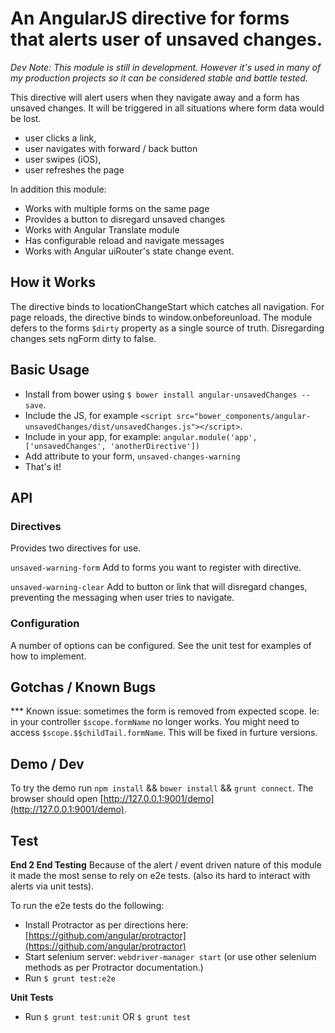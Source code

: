 # An AngularJS directive for forms that alerts user of unsaved changes.
 
_Dev Note: This module is still in development. However it's used in many of my production projects so it can be considered stable and battle tested._

This directive will alert users when they navigate away and a form has unsaved changes. It will be triggered in all situations where form data would be lost.

- user clicks a link,
- user navigates with forward / back button
- user swipes (iOS),
- user refreshes the page

In addition this module: 

- Works with multiple forms on the same page
- Provides a button to disregard unsaved changes
- Works with Angular Translate module
- Has configurable reload and navigate messages
- Works with Angular uiRouter's state change event.

## How it Works

The directive binds to locationChangeStart which catches all navigation. For page reloads, the directive binds to window.onbeforeunload. The module defers to the forms `$dirty` property as a single source of truth. Disregarding changes sets ngForm dirty to false. 

## Basic Usage

- Install from bower using `$ bower install angular-unsavedChanges --save`.
- Include the JS, for example `<script src="bower_components/angular-unsavedChanges/dist/unsavedChanges.js"></script>`.
- Include in your app, for example: `angular.module('app', ['unsavedChanges', 'anotherDirective'])`
- Add attribute to your form, `unsaved-changes-warning`
- That's it!


## API

### Directives 
Provides two directives for use. 

`unsaved-warning-form` 
Add to forms you want to register with directive. 

`unsaved-warning-clear` 
Add to button or link that will disregard changes, preventing the messaging when user tries to navigate. 

### Configuration 
A number of options can be configured. See the unit test for examples of how to implement. 


## Gotchas / Known Bugs

*** Known issue: sometimes the form is removed from expected scope. Ie: in your controller `$scope.formName` no longer works. You might need to access `$scope.$$childTail.formName`. This will be fixed in furture versions.


## Demo / Dev

To try the demo run `npm install` && `bower install` && `grunt connect`. The browser should open [http://127.0.0.1:9001/demo](http://127.0.0.1:9001/demo).


## Test

__End 2 End Testing__
Because of the alert / event driven nature of this module it made the most sense to rely on e2e tests. (also its hard to interact with alerts via unit tests).

To run the e2e tests do the following: 

- Install Protractor as per directions here: [https://github.com/angular/protractor](https://github.com/angular/protractor)
- Start selenium server: `webdriver-manager start` (or use other selenium methods as per Protractor documentation.)
- Run `$ grunt test:e2e`


__Unit Tests__

- Run `$ grunt test:unit` OR `$ grunt test`


